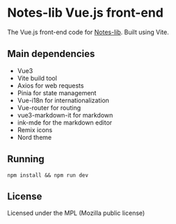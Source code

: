 # Notes-lib Vue.js front-end
The Vue.js front-end code for [Notes-lib](https://notes-lib.github.io/#/). Built using Vite.

## Main dependencies
- Vue3
- Vite build tool
- Axios for web requests
- Pinia for state management
- Vue-i18n for internationalization
- Vue-router for routing
- vue3-markdown-it for markdown
- ink-mde for the markdown editor
- Remix icons
- Nord theme

## Running
```npm install && npm run dev```

## License
Licensed under the MPL (Mozilla public license)
